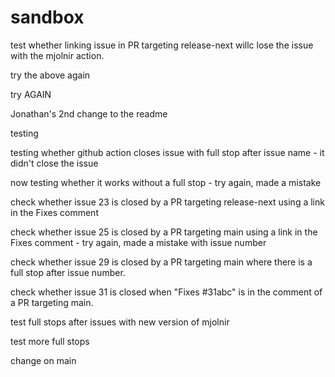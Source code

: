 # sandbox

test whether linking issue in PR targeting release-next willc lose the issue with the mjolnir action.

try the above again

try AGAIN

Jonathan's 2nd change to the readme

testing

testing whether github action closes issue with full stop after issue name - it didn't close the issue

now testing whether it works without a full stop - try again, made a mistake

check whether issue 23 is closed by a PR targeting release-next using a link in the Fixes comment

check whether issue 25 is closed by a PR targeting main using a link in the Fixes comment - try again, made a mistake with issue number

check whether issue 29 is closed by a PR targeting main where there is a full stop after issue number.

check whether issue 31 is closed when "Fixes #31abc" is in the comment of a PR targeting main.

test full stops after issues with new version of mjolnir

test more full stops

change on main
